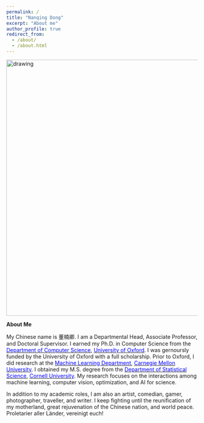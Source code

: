 ```yaml
---
permalink: /
title: "Nanqing Dong"
excerpt: "About me"
author_profile: true
redirect_from: 
  - /about/
  - /about.html
---
```


<img src="https://eveningdong.github.io/images/bg.png" alt="drawing" width="676px"/>  

**About Me**

My Chinese name is 董楠卿. I am a Departmental Head, Associate Professor, and Doctoral Supervisor. I earned my Ph.D. in Computer Science from the [<span style="color:blue">Department of Computer Science</span>](http://www.cs.ox.ac.uk), [<span style="color:blue">University of Oxford</span>](http://www.ox.ac.uk). I was gernoursly funded by the University of Oxford with a full scholarship. Prior to Oxford, I did research at the [<span style="color:blue">Machine Learning Department</span>](https://www.ml.cmu.edu), [<span style="color:blue">Carnegie Mellon University</span>](https://www.cmu.edu). I obtained my M.S. degree from the [<span style="color:blue">Department of Statistical Science</span>](https://stat.cornell.edu), [<span style="color:blue">Cornell University</span>](https://www.cornell.edu). My research focuses on the interactions among machine learning, computer vision, optimization, and AI for science. 

In addition to my academic roles, I am also an artist, comedian, gamer, photographer, traveller, and writer. I keep fighting until the reunification of my motherland, great rejuvenation of the Chinese nation, and world peace. Proletarier aller Länder, vereinigt euch! 

[//]: # (无产者在这个革命中失去的只是锁链。他们获得的将是整个世界。)